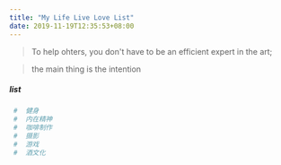 ```yaml
---
title: "My Life Live Love List"
date: 2019-11-19T12:35:53+08:00
---
```


> To help ohters, you don't have to be an efficient expert in the art; 

> the main thing is the intention

##### list

~~~~~~~~~~~~~~~~toml
 #  健身
 #  内在精神
 #  咖啡制作
 #  摄影
 #  游戏
 #  酒文化

~~~~~~~~~~~~~~~~



